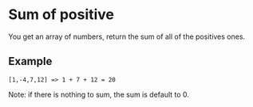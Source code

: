 # Sum of positive

You get an array of numbers, return the sum of all of the positives ones.

## Example 

```
[1,-4,7,12] => 1 + 7 + 12 = 20
```

Note: if there is nothing to sum, the sum is default to 0.
